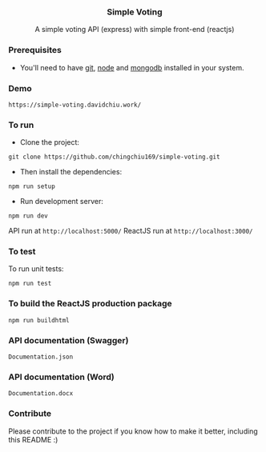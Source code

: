 
<p align="center">
    <h3 align="center">Simple Voting<br></h3>
</p>


<p align="center">
  A simple voting API (express) with simple front-end (reactjs)
</p>

### Prerequisites
* You'll need to have [git](https://git-scm.com/), [node](https://nodejs.org/en/) and [mongodb](https://www.mongodb.com/) installed in your system.

### Demo

```
https://simple-voting.davidchiu.work/
```

### To run
* Clone the project:

```
git clone https://github.com/chingchiu169/simple-voting.git
```

* Then install the dependencies:

```
npm run setup
```

* Run development server:

```
npm run dev
```

API run at `http://localhost:5000/`
ReactJS run at `http://localhost:3000/`

### To test
To run unit tests:

```
npm run test
```

### To build the ReactJS production package

```
npm run buildhtml
```

### API documentation (Swagger)

```
Documentation.json
```

### API documentation (Word)

```
Documentation.docx
```

### Contribute
Please contribute to the project if you know how to make it better, including this README :)